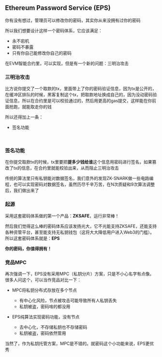 
## Ethereum Password Service (EPS)
你有没有想过，管理员可以修改你的密码，其实你从来没拥有过你的密码

所以我们想要设计这样一个密码体系，它应该满足：

* 永不宕机
* 密码不暴露
* 只有你自己能修改你自己的密码

在EVM智能合约里，可以实现，但是有一个新的问题：三明治攻击
<br>

### 三明治攻击
比方说你提交了一个取款的tx，里面带上了你的密码验证信息，因为tx是公开的，在缓冲区排队的时候，黑客复制这个tx，把取款地址换成自己的，因为没动密码验证信息，所以在合约里是可以校验通过的，然后用更高的gas提交，这样能在你前面抢跑，就能取走你的钱

所以还得加上一条：
* 签名功能
<br>

### 签名功能
在你提交取款tx的时候，tx里要把**提多少钱给谁**这个信息用密码进行签名，如果篡改了tx的信息，在合约里就能校验出来，从而阻止三明治攻击

传统的算法里只有私钥能对数据签名，我们意外的发现ZK-SNARK做一些电路编程，也可以实现密码对数据签名，虽然历尽千辛万苦，在N次质疑和9次算法调整后，我们做出来了
<br>

### 起源
采用这套密码体系做的第一个产品：**ZKSAFE**，运行非常棒！

然后我们觉得这么棒的密码体系应该发扬光大，它不光能支持ZKSAFE，还能支持各种资管平台，甚至能支持无私钥钱包（这将大大降低用户进入Web3的门槛）。所以这套密码体系就是：**EPS**

**你的密码，你值得拥有！**
<br>

### 竞品MPC
再次强调一下，EPS没有采用MPC（私钥分片）方案，只是不小心名字有点像。很多人问这个，可以当作竞品对比一下：

* MPC将私钥分布式存放在多个节点
  * 有中心化风险，节点被攻击可能导致所有人私钥丢失
  * 私钥被盗，密码啥的都没用

* EPS纯算法实现密码功能，没有节点
  * 去中心化，不存储私钥也不存储密码
  * 私钥被盗，密码依然管用 

当然了，作为私钥托管方案，MPC是不错的。就密码这个小功能来说，EPS更优秀
<br>